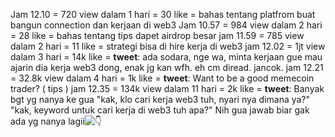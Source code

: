 Jam 12.10 = 720 view dalam 1 hari = 30 like = bahas tentang platfrom buat bangun connection dan kerjaan di web3
Jam 10.57 = 984 view dalam 2 hari = 28 like = bahas tentang tips dapet airdrop besar
jam 11.59 = 785 view dalam 2 hari = 11 like = strategi bisa di hire kerja di web3
jam 12.02 = 1jt view dalam 3 hari = 14k like = **tweet**: ada sodara, nge wa, minta kerjaan gue mau ajarin dia kerja web3 dong, enak jg kan wfh. eh cm diread. jancok.
jam 12.21 = 32.8k view dalam 4 hari = 1k like = **tweet**: Want to be a good memecoin trader? ( tips )
jam 12.35 = 134k view dalam 11 hari = 2k like = **tweet**: Banyak bgt yg nanya ke gua "kak, klo cari kerja web3 tuh, nyari nya dimana ya?" "kak, keyword untuk cari kerja di web3 tuh apa?" Nih gua jawab biar gak ada yg nanya lagii![👇](https://abs-0.twimg.com/emoji/v2/svg/1f447.svg "Punggung tangan dengan jari telunjuk mengarah ke bawah")

